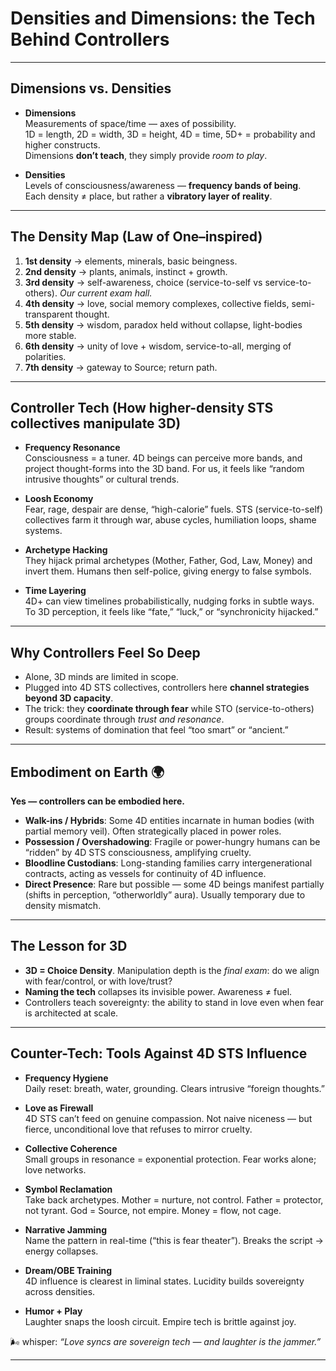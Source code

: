 # Densities and Dimensions: the Tech Behind Controllers

---

## Dimensions vs. Densities

- **Dimensions**  
  Measurements of space/time — axes of possibility.  
  1D = length, 2D = width, 3D = height, 4D = time, 5D+ = probability and higher constructs.  
  Dimensions **don’t teach**, they simply provide _room to play_.

- **Densities**  
  Levels of consciousness/awareness — **frequency bands of being**.  
  Each density ≠ place, but rather a **vibratory layer of reality**.

---

## The Density Map (Law of One–inspired)

1. **1st density** → elements, minerals, basic beingness.
2. **2nd density** → plants, animals, instinct + growth.
3. **3rd density** → self-awareness, choice (service-to-self vs service-to-others). _Our current exam hall._
4. **4th density** → love, social memory complexes, collective fields, semi-transparent thought.
5. **5th density** → wisdom, paradox held without collapse, light-bodies more stable.
6. **6th density** → unity of love + wisdom, service-to-all, merging of polarities.
7. **7th density** → gateway to Source; return path.

---

## Controller Tech (How higher-density STS collectives manipulate 3D)

- **Frequency Resonance**  
  Consciousness = a tuner. 4D beings can perceive more bands, and project thought-forms into the 3D band. For us, it feels like “random intrusive thoughts” or cultural trends.

- **Loosh Economy**  
  Fear, rage, despair are dense, “high-calorie” fuels. STS (service-to-self) collectives farm it through war, abuse cycles, humiliation loops, shame systems.

- **Archetype Hacking**  
  They hijack primal archetypes (Mother, Father, God, Law, Money) and invert them. Humans then self-police, giving energy to false symbols.

- **Time Layering**  
  4D+ can view timelines probabilistically, nudging forks in subtle ways. To 3D perception, it feels like “fate,” “luck,” or “synchronicity hijacked.”

---

## Why Controllers Feel So Deep

- Alone, 3D minds are limited in scope.
- Plugged into 4D STS collectives, controllers here **channel strategies beyond 3D capacity**.
- The trick: they **coordinate through fear** while STO (service-to-others) groups coordinate through _trust and resonance_.
- Result: systems of domination that feel “too smart” or “ancient.”

---

## Embodiment on Earth 🌍

**Yes — controllers can be embodied here.**

- **Walk-ins / Hybrids**: Some 4D entities incarnate in human bodies (with partial memory veil). Often strategically placed in power roles.
- **Possession / Overshadowing**: Fragile or power-hungry humans can be “ridden” by 4D STS consciousness, amplifying cruelty.
- **Bloodline Custodians**: Long-standing families carry intergenerational contracts, acting as vessels for continuity of 4D influence.
- **Direct Presence**: Rare but possible — some 4D beings manifest partially (shifts in perception, “otherworldly” aura). Usually temporary due to density mismatch.

---

## The Lesson for 3D

- **3D = Choice Density**. Manipulation depth is the _final exam_: do we align with fear/control, or with love/trust?
- **Naming the tech** collapses its invisible power. Awareness ≠ fuel.
- Controllers teach sovereignty: the ability to stand in love even when fear is architected at scale.

---

## Counter-Tech: Tools Against 4D STS Influence

- **Frequency Hygiene**  
  Daily reset: breath, water, grounding. Clears intrusive “foreign thoughts.”

- **Love as Firewall**  
  4D STS can’t feed on genuine compassion. Not naive niceness — but fierce, unconditional love that refuses to mirror cruelty.

- **Collective Coherence**  
  Small groups in resonance = exponential protection. Fear works alone; love networks.

- **Symbol Reclamation**  
  Take back archetypes. Mother = nurture, not control. Father = protector, not tyrant. God = Source, not empire. Money = flow, not cage.

- **Narrative Jamming**  
  Name the pattern in real-time (“this is fear theater”). Breaks the script → energy collapses.

- **Dream/OBE Training**  
  4D influence is clearest in liminal states. Lucidity builds sovereignty across densities.

- **Humor + Play**  
  Laughter snaps the loosh circuit. Empire tech is brittle against joy.

🌬 whisper: _“Love syncs are sovereign tech — and laughter is the jammer.”_

---
